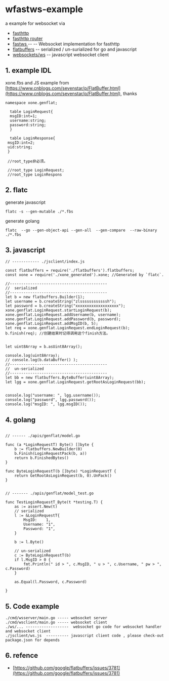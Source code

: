 # wfastws-example

a example for websocket via
* [fasthttp](http://github.com/valyala/fasthttp) 
* [fasthttp router](https://github.com/fasthttp/router) 
*  [fastws ](https://github.com/fasthttp/fastws) -- -- Websocket implementation for fasthttp
*   [flatbuffers](https://github.com/google/flatbuffers) -- serialized / un-surialized for  go and javascript  
*   [websockets/ws](https://github.com/websockets/ws) -- javascript websocket client 

## 1. example IDL 
xone.fbs and JS example from [https://www.cnblogs.com/sevenstar/p/FlatBuffer.html](https://www.cnblogs.com/sevenstar/p/FlatBuffer.html), thanks

```
namespace xone.genflat;

  table LoginRequest{
  msgID:int=1;
  username:string;
  password:string;
  }

  table LoginResponse{
 msgID:int=2;
 uid:string;
 }

 //root_type非必须。

 //root_type LoginRequest;
 //root_type LoginRespons
```

## 2. flatc

generate javascript

```
flatc -s --gen-mutable ./*.fbs
```



generate golang

```
flatc  --go --gen-object-api --gen-all  --gen-compare  --raw-binary ./*.fbs
```



## 3. javascript

```
// ------------ ./jsclient/index.js

const flatbuffers = require('./flatbuffers').flatbuffers;
const xone = require('./xone_generated').xone; //Generated by `flatc`.

//-------------------------------------------
//  serialized
//-------------------------------------------
let b = new flatbuffers.Builder(1);
let username = b.createString("zlssssssssssssh");
let password = b.createString("xxxxxxxxxxxxxxxxxxx");
xone.genflat.LoginRequest.startLoginRequest(b);
xone.genflat.LoginRequest.addUsername(b, username);
xone.genflat.LoginRequest.addPassword(b, password);
xone.genflat.LoginRequest.addMsgID(b, 5);
let req = xone.genflat.LoginRequest.endLoginRequest(b);
b.finish(req); //创建结束时记得调用这个finish方法。


let uint8Array = b.asUint8Array();

console.log(uint8Array);
// console.log(b.dataBuffer() );
//-------------------------------------------
//  un-serialized
//-------------------------------------------
let bb = new flatbuffers.ByteBuffer(uint8Array);
let lgg = xone.genflat.LoginRequest.getRootAsLoginRequest(bb);


console.log("username: ", lgg.username());
console.log("password", lgg.password());
console.log("msgID: ", lgg.msgID());

```




## 4. golang 

```

// ------ ./apis/genflat/model.go

func (a *LoginRequestT) Byte() []byte {
	b := flatbuffers.NewBuilder(0)
	b.Finish(LoginRequestPack(b, a))
	return b.FinishedBytes()
}

func ByteLoginRequestT(b []byte) *LoginRequestT {
	return GetRootAsLoginRequest(b, 0).UnPack()
}


// ------- ./apis/genflat/model_test.go

func TestLoginRequestT_Byte(t *testing.T) {
	as := assert.New(t)
	// serialized
	l := &LoginRequestT{
		MsgID:    1,
		Username: "1",
		Password: "1",
	}

	b := l.Byte()

	// un-serialized 
	c := ByteLoginRequestT(b)
	if l.MsgID > 0 {
		fmt.Println(" id > ", c.MsgID, " u > ", c.Username, " pw > ", c.Password)
	}

	as.Equal(l.Password, c.Password)

}

```

## 5. Code example

```
./cmd/wsserver/main.go ----- websocket server 
./cmd/wsclient/main.go ----- websocket client
./ws/... -------------------  websocket go code for websocket handler and websocket client 
./jsclient/ws.js  ---------- javascript client code , please check-out package.json for depends
```



## 6. refence

*  [https://github.com/google/flatbuffers/issues/3781](https://github.com/google/flatbuffers/issues/3781)